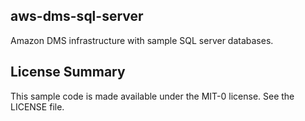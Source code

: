 ## aws-dms-sql-server

Amazon DMS infrastructure with sample SQL server databases.

## License Summary

This sample code is made available under the MIT-0 license. See the LICENSE file.
